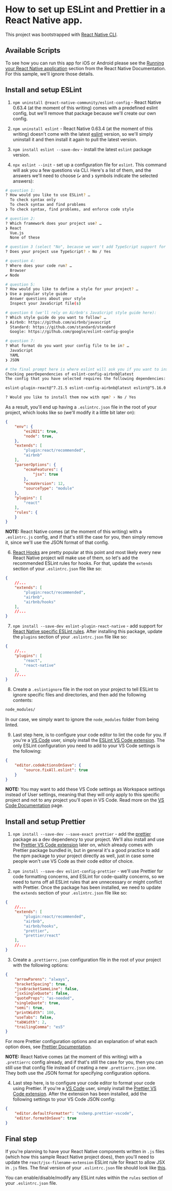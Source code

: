 # How to set up ESLint and Prettier in a React Native app.

This project was bootstrapped with [React Native CLI](https://reactnative.dev/docs/environment-setup#creating-a-new-application).

## Available Scripts

To see how you can run this app for iOS or Android please see the [Running your React Native application](https://reactnative.dev/docs/environment-setup#running-your-react-native-application) section from the React Native Documentation. For this sample, we'll ignore those details.

## Install and setup ESLint

1. `npm uninstall @react-native-community/eslint-config` - React Native 0.63.4 (at the moment of this writing) comes with a predefined eslint config, but we'll remove that package because we'll create our own config.

2. `npm uninstall eslint` - React Native 0.63.4 (at the moment of this writing) doesn't come with the latest [eslint](https://www.npmjs.com/package/eslint) version, so we'll simply uninstall it and then install it again to pull the latest version.

3. `npm install eslint --save-dev` - install the latest `eslint` package version.

4. `npx eslint --init` - set up a configuration file for `eslint`. This command will ask you a few questions via CLI. Here's a list of them, and the answers we'll need to choose (`✔` and `❯` symbols indicate the selected answers):

```bash
# question 1:
? How would you like to use ESLint? …
  To check syntax only
  To check syntax and find problems
❯ To check syntax, find problems, and enforce code style

# question 2:
? Which framework does your project use? …
❯ React
  Vue.js
  None of these

# question 3 (select "No", because we won't add TypeScript support for this project):
? Does your project use TypeScript? › No / Yes

# question 4:
? Where does your code run? …
  Browser
✔ Node

# question 5:
? How would you like to define a style for your project? …
❯ Use a popular style guide
  Answer questions about your style
  Inspect your JavaScript file(s)

# question 6 (we'll rely on Airbnb's JavaScript style guide here):
? Which style guide do you want to follow? …
❯ Airbnb: https://github.com/airbnb/javascript
  Standard: https://github.com/standard/standard
  Google: https://github.com/google/eslint-config-google

# question 7:
? What format do you want your config file to be in? …
  JavaScript
  YAML
❯ JSON

# the final prompt here is where eslint will ask you if you want to install all the necessary dependencies. Select "Yes" and hit enter:
Checking peerDependencies of eslint-config-airbnb@latest
The config that you have selected requires the following dependencies:

eslint-plugin-react@^7.21.5 eslint-config-airbnb@latest eslint@^5.16.0 || ^6.8.0 || ^7.2.0 eslint-plugin-import@^2.22.1 eslint-plugin-jsx-a11y@^6.4.1 eslint-plugin-react-hooks@^4 || ^3 || ^2.3.0 || ^1.7.0

? Would you like to install them now with npm? › No / Yes
```

As a result, you'll end up having a `.eslintrc.json` file in the root of your project, which looks like so (we'll modify it a little bit later on):

```json
{
    "env": {
        "es2021": true,
        "node": true,
    },
    "extends": [
        "plugin:react/recommended",
        "airbnb"
    ],
    "parserOptions": {
        "ecmaFeatures": {
            "jsx": true
        },
        "ecmaVersion": 12,
        "sourceType": "module"
    },
    "plugins": [
        "react"
    ],
    "rules": {
    }
}
```

**NOTE:** React Native comes (at the moment of this writing) with a `.eslintrc.js` config, and if that's still the case for you, then simply remove it, since we'll use the JSON format of that config.

6. [React Hooks](https://reactjs.org/docs/hooks-intro.html) are pretty popular at this point and most likely every new React Native project will make use of them, so let's add the recommended ESLint rules for hooks. For that, update the `extends` section of your `.eslintrc.json` file like so:

```json
{
    //...
    "extends": [
        "plugin:react/recommended",
        "airbnb",
        "airbnb/hooks"
    ],
    //...
}
```

7. `npm install --save-dev eslint-plugin-react-native` - add support for [React Native specific ESLint rules](https://www.npmjs.com/package/eslint-plugin-react-native#list-of-supported-rules). After installing this package, update the `plugins` section of your `.eslintrc.json` file like so:

```json
{
    //...
    "plugins": [
        "react",
        "react-native"
    ],
    //...
}
```

8. Create a `.eslintignore` file in the root on your project to tell ESLint to ignore specific files and directories, and then add the following contents:

```bash
node_modules/
```

In our case, we simply want to ignore the `node_modules` folder from being linted.

9. Last step here, is to configure your code editor to lint the code for you. If you're a [VS Code](https://code.visualstudio.com/) user, simply install the [ESLint VS Code extension](https://marketplace.visualstudio.com/items?itemName=dbaeumer.vscode-eslint). The only ESLint configuration you need to add to your VS Code settings is the following:

```json
{
    "editor.codeActionsOnSave": {
        "source.fixAll.eslint": true
    }
}
```

**NOTE:** You may want to add these VS Code settings as Workspace settings instead of User settings, meaning that they will only apply to this specific project and not to any project you'll open in VS Code. Read more on the [VS Code Documentation](https://code.visualstudio.com/docs/getstarted/settings) page.

## Install and setup Prettier

1. `npm install --save-dev --save-exact prettier` - add the [prettier](https://www.npmjs.com/package/prettier) package as a dev dependency to your project. We'll also install and use the [Prettier VS Code extension](https://marketplace.visualstudio.com/items?itemName=esbenp.prettier-vscode) later on, which already comes with Prettier package bundled in, but in general it's a good practice to add the npm package to your project directly as well, just in case some people won't use VS Code as their code editor of choice.

2. `npm install --save-dev eslint-config-prettier` - we'll use Prettier for code formatting concerns, and ESLint for code-quality concerns, so we need to turns off all ESLint rules that are unnecessary or might conflict with Prettier. Once the package has been installed, we need to update the `extends` section of your `.eslintrc.json` file like so:

```json
{
    //...
    "extends": [
        "plugin:react/recommended",
        "airbnb",
        "airbnb/hooks",
        "prettier",
        "prettier/react"
    ],
    //...
}
```

3. Create a `.prettierrc.json` configuration file in the root of your project with the following options:

```json
{
    "arrowParens": "always",
    "bracketSpacing": true,
    "jsxBracketSameLine": false,
    "jsxSingleQuote": false,
    "quoteProps": "as-needed",
    "singleQuote": true,
    "semi": true,
    "printWidth": 100,
    "useTabs": false,
    "tabWidth": 2,
    "trailingComma": "es5"
}
```

For more Prettier configuration options and an explanation of what each option does, see [Prettier Documentation](https://prettier.io/docs/en/options.html).

**NOTE:** React Native comes (at the moment of this writing) with a `.prettierrc` config already, and if that's still the case for you, then you can still use that config file instead of creating a new `.prettierrc.json` one. They both use the JSON format for specifying configuration options.

4. Last step here, is to configure your code editor to format your code using Prettier. If you're a [VS Code](https://code.visualstudio.com/) user, simply install the [Prettier VS Code extension](https://marketplace.visualstudio.com/items?itemName=esbenp.prettier-vscode). After the extension has been installed, add the following settings to your VS Code JSON config:

```json
{
    "editor.defaultFormatter": "esbenp.prettier-vscode",
    "editor.formatOnSave": true
}
```

## Final step

If you're planning to have your React Native components written in `.js` files (which how this sample React Native project does), then you'll need to update the `react/jsx-filename-extension` ESLint rule for React to allow JSX in `.js` files. The final version of your `.eslintrc.json` file should look like [this](https://github.com/vasilestefirta/react-native-eslint-prettier-example/blob/master/.eslintrc.json).

You can enable/disable/modify any ESLint rules within the `rules` section of your `.eslintrc.json` file.
